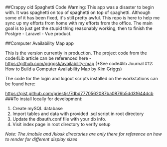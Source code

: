 ##Crappy old Spaghetti Code Warning:
This app was a disaster to begin with. It was spaghetti on top of spaghetti on top of spaghetti. Although some of it has been fixed, it's still pretty awful. This repo is here to help me sync up my efforts from home with my efforts from the office. The main goal is to just get the stupid thing reasonably working, then to finish the Postgre - Laravel - Vue product.

##Computer Availability Map app 

This is the version currently in production. The project code from the code4Lib article 
can be referenced here -
https://github.com/griggsk/availability-map (*See code4lib Journal #12: How to Build a Computer Availability Map by Kim Griggs)

The code for the login and logout scripts installed on the workstations can be found here:

https://gist.github.com/priestjs/7dbd7770562087ba0876b5dd3f644dcb
###To install locally for development:
1. Create mySQL database 
2. Import tables and data with provided .sql script in root directory
3. Update the dbauth.conf file with your db info.
4. Visit index page in root directory to verify setup

*Note: The /mobile and /kiosk directories are only there for reference on how to render for different display sizes*
